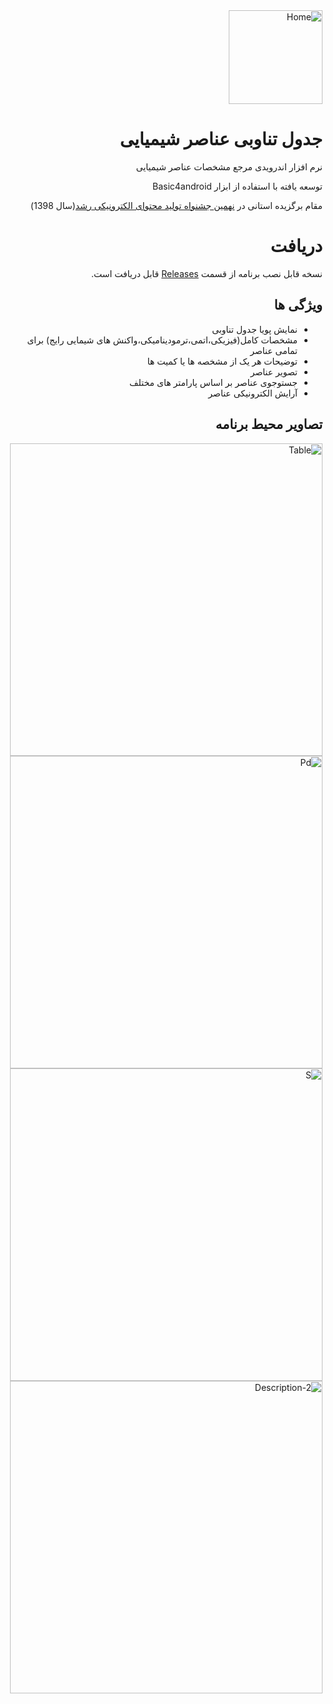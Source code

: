 <div dir="rtl">

<img src="https://github.com/hosseinzare1/Periodic-table-B4A/blob/master/Files/bankshimiicon.png" alt="Home" style="width:150px;">

#  جدول تناوبی عناصر شیمیایی

نرم افزار اندرویدی مرجع مشخصات عناصر شیمیایی

توسعه یافته با استفاده از ابزار Basic4android


مقام برگزیده استانی در [نهمین جشنواه تولید محتوای الکترونیکی رشد](https://ecf.roshd.ir/)(سال 1398)


# دریافت
نسخه قابل نصب برنامه از قسمت [Releases](https://github.com/hosseinzare1/Periodic-table-B4A/releases/tag/v1.0) قابل دریافت است.

## ویژگی ها

- نمایش پویا جدول تناوبی
- مشخصات کامل(فیزیکی،اتمی،ترمودینامیکی،واکنش های شیمایی رایج) برای تمامی عناصر
- توضیحات هر یک از مشخصه ها یا کمیت ها
- تصویر عناصر
- جستوجوی عناصر بر اساس پارامتر های مختلف
- آرایش الکترونیکی عناصر

## تصاویر محیط برنامه

<img src="https://github.com/hosseinzare1/Periodic-table-B4A/blob/master/Screenshots/Table.jpg" alt="Table" style="width:500px;" > 

<img src="https://github.com/hosseinzare1/Periodic-table-B4A/blob/master/Screenshots/Pd.jpg" alt="Pd" style="width:500px;">   
<img src="https://github.com/hosseinzare1/Periodic-table-B4A/blob/master/Screenshots/S.jpg" alt="S" style="width:500px;">
<img src="https://github.com/hosseinzare1/Periodic-table-B4A/blob/master/Screenshots/Description-2.jpg" alt="Description-2" style="width:500px;">

</div>

